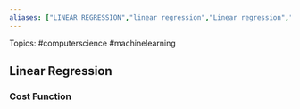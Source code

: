 ```yaml
---
aliases: ["LINEAR REGRESSION","linear regression","Linear regression","Linear regressions","linear regressions"] 
---
```

Topics: #computerscience #machinelearning 

## Linear Regression


### Cost Function

